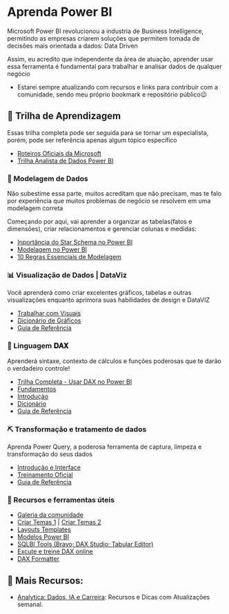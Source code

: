 
# Aprenda Power BI

Microsoft Power BI revolucionou a industria de Business Intelligence, permitindo as empresas criarem soluções que permitem tomada de decisões mais orientada a dados:  Data Driven

Assim, eu acredito que independente da área de atuação, aprender usar essa ferramenta é fundamental para trabalhar e analisar dados de qualquer negócio

- Estarei sempre atualizando com recursos e links para contribuir com a comunidade, sendo meu próprio bookmark e repositório público😉





## 🚀 Trilha de Aprendizagem

Essas trilha completa pode ser seguida para se tornar um especialista, porém, pode ser referência apenas algum tópico específico

-  [Roteiros Oficiais da Microsoft](https://learn.microsoft.com/pt-br/training/browse/?products=power-bi)
-  [Trilha Analista de Dados Power BI](https://learn.microsoft.com/pt-br/training/powerplatform/power-bi)





### 📅 Modelagem de Dados

Não subestime essa parte, muitos acreditam que não precisam, mas te falo por experiência que muitos problemas de negócio se resolvem em uma modelagem correta
 
Começando por aqui, vai aprender a organizar as tabelas(fatos e dimensões), criar relacionamentos e gerenciar colunas e medidas: 
- [Inportância do Star Schema no Power BI](https://learn.microsoft.com/pt-br/power-bi/guidance/star-schema)
- [Modelagem no Power BI](https://learn.microsoft.com/pt-br/training/modules/model-data-power-bi/)
- [10 Regras Essenciais de Modelagem](https://www.kimballgroup.com/2009/05/the-10-essential-rules-of-dimensional-modeling)
### 📊 Visualização de Dados | DataViz

Você aprenderá como criar excelentes gráficos, tabelas e outras visualizações enquanto aprimora suas habilidades de design e DataVIZ

- [Trabalhar com Visuais](https://learn.microsoft.com/pt-br/training/modules/visuals-power-bi/)
- [Dicionário de Gráficos](https://datavizcatalogue.com/)
- [Guia de Referência](https://www.sqlbi.com/ref/power-bi-visuals-reference/)
### 💪 Linguagem 𝐃𝐀𝐗 

Aprenderá sintaxe, contexto de cálculos e funções poderosas que te darão o verdadeiro controle!

- [Trilha Completa - Usar DAX no Power BI](https://learn.microsoft.com/pt-br/training/paths/dax-power-bi/)
- [Fundamentos](https://support.microsoft.com/pt-br/office/in%C3%ADcio-r%C3%A1pido-aprenda-os-fundamentos-de-dax-em-30-minutos-51744643-c2a5-436a-bdf6-c895762bec1a)
- [Introdução](https://learn.microsoft.com/pt-br/dax/dax-overview)
- [Dicionário](https://learn.microsoft.com/pt-br/dax/)
- [Guia de Referência](https://dax.guide/)

### ⛏️ Transformação e tratamento de dados

Aprenda Power Query, a poderosa ferramenta de captura, limpeza e transformação do seus dados

- [Introdução e Interface](https://learn.microsoft.com/pt-br/power-query/power-query-ui)
- [Treinamento Oficial](https://learn.microsoft.com/pt-br/training/paths/get-transform-data-power-bi/)
- [Guia de Referência](https://learn.microsoft.com/pt-br/powerquery-m/)

### 🎁 Recursos e ferramentas úteis

- [Galeria da comunidade](https://community.powerbi.com/t5/Themes-Gallery/bd-p/ThemesGallery)
- [Criar Temas 1](https://themes.powerbi.tips/themes/palette) | [Criar Temas 2](https://powerbithemegenerator.com/)
- [Layouts Templates](https://powerbi.tips/tools/layouts/)
- [Modelos Power BI](https://learn.microsoft.com/pt-br/power-bi/create-reports/sample-datasets)
- [SQLBI Tools (Bravo; DAX Studio; Tabular Editor)](https://www.sqlbi.com/tools/)
- [Excute e treine DAX online](https://dax.do/)
- [DAX Formatter](https://www.daxformatter.com/)

## 🚀 Mais Recursos:
- [Analytica: Dados, IA e Carreira](https://mentordados.substack.com): Recursos e Dicas com Atualizações semanal.
 

